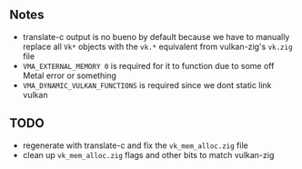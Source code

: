 ## Notes
- translate-c output is no bueno by default because we have to manually replace all `Vk*` objects with the `vk.*` equivalent from vulkan-zig's `vk.zig` file
- `VMA_EXTERNAL_MEMORY 0` is required for it to function due to some off Metal error or something
- `VMA_DYNAMIC_VULKAN_FUNCTIONS` is required since we dont static link vulkan


## TODO
- regenerate with translate-c and fix the `vk_mem_alloc.zig` file
- clean up `vk_mem_alloc.zig` flags and other bits to match vulkan-zig
